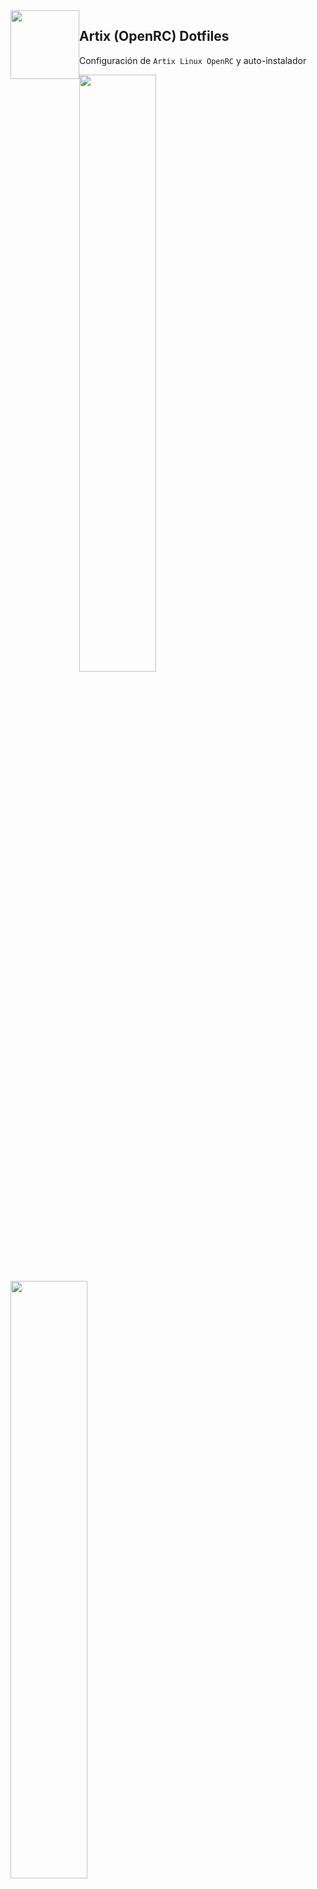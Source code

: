 <img src="https://raw.githubusercontent.com/aleister888/artixRC-dotfiles/master/assets/artix-linux.png" align="left" height="110px" hspace="0px" vspace="0px">

## Artix (OpenRC) Dotfiles

Configuración de `Artix Linux OpenRC` y auto-instalador

<p float="center">
    <img src="https://raw.githubusercontent.com/aleister888/artixRC-dotfiles/main/assets/screenshot1.jpg" width="49.5%" />
    <img src="https://raw.githubusercontent.com/aleister888/artixRC-dotfiles/main/assets/screenshot2.jpg" width="49.5%" />
</p>

## Instalación

- Ejecuta el script con:
    - `curl -o stage1.sh https://raw.githubusercontent.com/aleister888/artixRC-dotfiles/main/stage1.sh`
    - `chmod +x stage1.sh && ./stage1.sh`
- Una vez instalado el sistema, después de iniciar sesión; puedes pulsar `Ctrl+Alt+H` para abrir un PDF con información de como usar tu instalación y otra información útil.

# TODO

- Configurar LF como administrador de archivos por defecto
- Adaptar el tamaño de las fuentes de dwm, dmenu y st en función de la resolución
- Añadir capturas y mejorar el README
